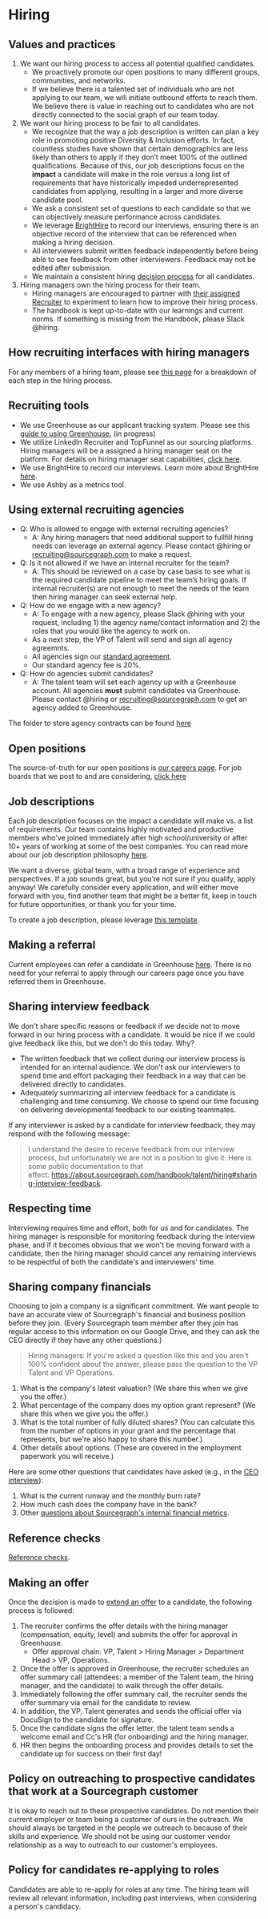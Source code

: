# Hiring

## Values and practices

1. We want our hiring process to access all potential qualified candidates.
   - We proactively promote our open positions to many different groups, communities, and networks.
   - If we believe there is a talented set of individuals who are not applying to our team, we will initiate outbound efforts to reach them. We believe there is value in reaching out to candidates who are not directly connected to the social graph of our team today.
1. We want our hiring process to be fair to all candidates.
   - We recognize that the way a job description is written can plan a key role in promoting positive Diversity & Inclusion efforts. In fact, countless studies have shown that certain demographics are less likely than others to apply if they don’t meet 100% of the outlined qualifications.  Because of this, our job descriptions focus on the **impact** a candidate will make in the role versus a long list of requirements that have historically impeded underrepresented candidates from applying, resulting in a larger and more diverse candidate pool.  
   - We ask a consistent set of questions to each candidate so that we can objectively measure performance across candidates.
   - We leverage [BrightHire](https://about.sourcegraph.com/handbook/talent/hiring/guide_to_using_brighthire) to record our interviews, ensuring there is an objective record of the interview that can be referenced when making a hiring decision.
   - All interviewers submit written feedback independently before being able to see feedback from other interviewers. Feedback may not be edited after submission.
   - We maintain a consistent hiring [decision process](#decision-making-process) for all candidates.
1. Hiring managers own the hiring process for their team.
   - Hiring managers are encouraged to partner with [their assigned Recruiter](https://about.sourcegraph.com/handbook/talent/hiring/how_recruiting_interfaces_with_hiring_managers#the-talent-team) to experiment to learn how to improve their hiring process.
   - The handbook is kept up-to-date with our learnings and current norms. If something is missing from the Handbook, please Slack @hiring. 

## How recruiting interfaces with hiring managers

For any members of a hiring team, please see [this page](https://about.sourcegraph.com/handbook/talent/hiring/how_recruiting_interfaces_with_hiring_managers#the-talent-team) for a breakdown of each step in the hiring process.

## Recruiting tools

- We use Greenhouse as our applicant tracking system. Please see this [guide to using Greenhouse.](guide_to_using_greenhouse.md) (in progress)
- We utilize LinkedIn Recruiter and TopFunnel as our sourcing platforms.  Hiring managers will be a assigned a hiring manager seat on the platform. For details on hiring manager seat capabilities, [click here](linkedin.md).
- We use BrightHire to record our interviews.  Learn more about BrightHire [here](https://about.sourcegraph.com/handbook/talent/hiring/guide_to_using_brighthire).
- We use Ashby as a metrics tool.

## Using external recruiting agencies

- Q: Who is allowed to engage with external recruiting agencies?
   - A: Any hiring managers that need additional support to fullfill hiring needs can leverage an external agency. Please contact @hiring or recruiting@sourcegraph.com to make a request.
- Q: Is it not allowed if we have an internal recruiter for the team?
   - A: This should be reviewed on a case by case basis to see what is the required candidate pipeline to meet the team’s hiring goals. If internal recruiter(s) are not enough to meet the needs of the team then hiring manager can seek external help.
- Q: How do we engage with a new agency?
   - A: To engage with a new agency, please Slack @hiring with your request, including 1) the agency name/contact information and 2) the roles that you would like the agency to work on. 
   - As a next step, the VP of Talent will send and sign all agency agreemnts. 
   - All agencies sign our [standard agreement](https://docs.google.com/document/d/1IU_eWoZxEGQS8RRcjuUPfVD-byWScn5bsZE3e3oFZQ0/edit).
   - Our standard agency fee is 20%.
- Q: How do agencies submit candidates?
   - A: The talent team will set each agency up with a Greenhouse account. All agencies **must** submit candidates via Greenhouse. Please contact @hiring or recruiting@sourcegraph.com to get an agency added to Greenhouse.

The folder to store agency contracts can be found [here](https://drive.google.com/drive/u/0/folders/1aEtbTvcQF7hfd3mHH0JMgBhlFLYL4piq)

## Open positions

The source-of-truth for our open positions is [our careers page](https://boards.greenhouse.io/sourcegraph91).  For job boards that we post to and are considering, [click here](job_boards.md)

## Job descriptions

Each job description focuses on the impact a candidate will make vs. a list of requirements.  Our team contains highly motivated and productive members who've joined immediately after high school/university or after 10+ years of working at some of the best companies.  You can read more about our job description philosophy [here](https://about.sourcegraph.com/handbook/talent/hiring/interview_process#creating-a-job-description). 

We want a diverse, global team, with a broad range of experience and perspectives. If a job sounds great, but you’re not sure if you qualify, apply anyway! We carefully consider every application, and will either move forward with you, find another team that might be a better fit, keep in touch for future opportunities, or thank you for your time.

To create a job description, please leverage [this template](https://docs.google.com/document/d/1rJAYyARbegvvH_e-VTrHoFhU9cDG5WfHov3L12NeCO8/edit#).

## Making a referral

Current employees can refer a candidate in Greenhouse [here](https://tracking.cirrusinsight.com/5ae92f4c-b2ab-4851-852d-32a879d5bc4b/player-vimeo-com-video-163888438).  There is no need for your referral to apply through our careers page once you have referred them in Greenhouse.

## Sharing interview feedback

We don't share specific reasons or feedback if we decide not to move forward in our hiring process with a candidate.  It would be nice if we could give feedback like this, but we don't do this today. Why?

- The written feedback that we collect during our interview process is intended for an internal audience. We don't ask our interviewers to spend time and effort packaging their feedback in a way that can be delivered directly to candidates.
- Adequately summarizing all interview feedback for a candidate is challenging and time consuming. We choose to spend our time focusing on delivering developmental feedback to our existing teammates.

If any interviewer is asked by a candidate for interview feedback, they may respond with the following message:

> I understand the desire to receive feedback from our interview process, but unfortunately we are not in a position to give it. Here is some public documentation to that effect: https://about.sourcegraph.com/handbook/talent/hiring#sharing-interview-feedback.

## Respecting time

Interviewing requires time and effort, both for us and for candidates. The hiring manager is responsible for monitoring feedback during the interview phase, and if it becomes obvious that we won't be moving forward with a candidate, then the hiring manager should cancel any remaining interviews to be respectful of both the candidate's and interviewers' time.

## Sharing company financials

Choosing to join a company is a significant commitment. We want people to have an accurate view of Sourcegraph's financial and business position before they join. (Every Sourcegraph team member after they join has regular access to this information on our Google Drive, and they can ask the CEO directly if they have any other questions.)

> Hiring managers: If you're asked a question like this and you aren't 100% confident about the answer, please pass the question to the VP Talent and VP Operations.

1. What is the company's latest valuation? (We share this when we give you the offer.)
1. What percentage of the company does my option grant represent? (We share this when we give you the offer.)
1. What is the total number of fully diluted shares? (You can calculate this from the number of options in your grant and the percentage that represents, but we're also happy to share this number.)
1. Other details about options. (These are covered in the employment paperwork you will receive.)

Here are some other questions that candidates have asked (e.g., in the [CEO interview](../../ceo/index.md#interviews-with-me)):

1. What is the current runway and the monthly burn rate?
1. How much cash does the company have in the bank?
1. Other [questions about Sourcegraph's internal financial metrics](../../ceo/index.md#questions-about-sourcegraph).

## Reference checks

[Reference checks](reference_check_questions.md).

## Making an offer

Once the decision is made to [extend an offer](interview_process.md#outcome) to a candidate, the following process is followed:

1. The recruiter confirms the offer details with the hiring manager (compensation, equity, level) and submits the offer for approval in Greenhouse.
   - Offer approval chain: VP, Talent > Hiring Manager > Department Head > VP, Operations.
2. Once the offer is approved in Greenhouse, the recruiter schedules an offer summary call (attendees: a member of the Talent team, the hiring manager, and the candidate) to walk through the offer details.
3. Immediately following the offer summary call, the recruiter sends the offer summary via email for the candidate to review.
4. In addition, the VP, Talent generates and sends the official offer via DocuSign to the candidate for signature.
5. Once the candidate signs the offer letter, the talent team sends a welcome email and Cc's HR (for onboarding) and the hiring manager.
6. HR then begins the onboarding process and provides details to set the candidate up for success on their first day!

## Policy on outreaching to prospective candidates that work at a Sourcegraph customer

It is okay to reach out to these prospective candidates. Do not mention their current employer or team being a customer of ours in the outreach. We should always be targeted in the people we outreach to because of their skills and experience. We should not be using our customer vendor relationship as a way to outreach to our customer's employees.

## Policy for candidates re-applying to roles

Candidates are able to re-apply for roles at any time. The hiring team will review all relevant information, including past interviews, when considering a person's candidacy.
